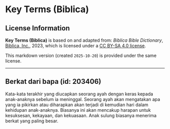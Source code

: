 # Key Terms (Biblica)

## License Information

**Key Terms (Biblica)** is based on and adapted from: _Biblica Bible Dictionary_, [Biblica, Inc.](https://www.biblica.com/), 2023, which is licensed under a [CC BY-SA 4.0 license](https://creativecommons.org/licenses/by-sa/4.0/legalcode.en).

This markdown version (created `2025-10-20`) is provided under the same license.



--------------------------------

## Berkat dari bapa (id: 203406)

Kata\-kata terakhir yang diucapkan seorang ayah dengan keras kepada anak\-anaknya sebelum ia meninggal. Seorang ayah akan mengatakan apa yang ia pikirkan atau diharapkan akan terjadi di kemudian hari dalam kehidupan anak\-anaknya. Biasanya ini akan mencakup harapan untuk kesuksesan, kekayaan, dan kekuasaan. Anak sulung biasanya menerima berkat yang paling besar.


